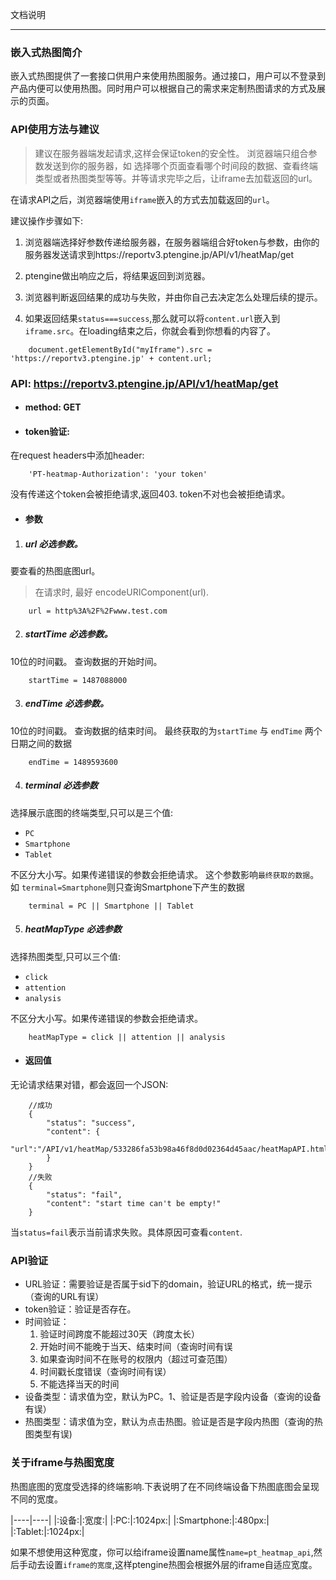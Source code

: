 文档说明

---

### 嵌入式热图简介

嵌入式热图提供了一套接口供用户来使用热图服务。通过接口，用户可以不登录到产品内便可以使用热图。同时用户可以根据自己的需求来定制热图请求的方式及展示的页面。

### API使用方法与建议

>建议在服务器端发起请求,这样会保证token的安全性。
浏览器端只组合参数发送到你的服务器，如 选择哪个页面查看哪个时间段的数据、查看终端类型或者热图类型等等。并等请求完毕之后，让iframe去加载返回的url。

在请求API之后，浏览器端使用`iframe`嵌入的方式去加载返回的`url`。

建议操作步骤如下:

1. 浏览器端选择好参数传递给服务器，在服务器端组合好token与参数，由你的服务器发送请求到https://reportv3.ptengine.jp/API/v1/heatMap/get

2. ptengine做出响应之后，将结果返回到浏览器。

3. 浏览器判断返回结果的成功与失败，并由你自己去决定怎么处理后续的提示。

4. 如果返回结果`status===success`,那么就可以将`content.url`嵌入到`iframe.src`。在loading结束之后，你就会看到你想看的内容了。
```
    document.getElementById("myIframe").src = 'https://reportv3.ptengine.jp' + content.url;
```

### API: https://reportv3.ptengine.jp/API/v1/heatMap/get

* #### method: GET

* #### token验证:
在request headers中添加header:
```
    'PT-heatmap-Authorization': 'your token' 
```
没有传递这个token会被拒绝请求,返回403.
token不对也会被拒绝请求。
* #### 参数

1. ##### url 必选参数。

要查看的热图底图url。
> 在请求时, 最好 encodeURIComponent(url).

```
    url = http%3A%2F%2Fwww.test.com
```

2. ##### startTime 必选参数。

10位的时间戳。
查询数据的开始时间。

```
    startTime = 1487088000
```

3. ##### endTime 必选参数。

10位的时间戳。
查询数据的结束时间。
最终获取的为`startTime` 与 `endTime` 两个日期之间的数据

```
    endTime = 1489593600
```

4. ##### terminal 必选参数

选择展示底图的终端类型,只可以是三个值: 
* `PC`
* `Smartphone`
* `Tablet`

不区分大小写。如果传递错误的参数会拒绝请求。
这个参数影响`最终获取的数据`。如 `terminal=Smartphone`则只查询Smartphone下产生的数据

```
    terminal = PC || Smartphone || Tablet
```

5. ##### heatMapType 必选参数

选择热图类型,只可以三个值: 

* `click`
* `attention`
* `analysis`

不区分大小写。如果传递错误的参数会拒绝请求。

```
    heatMapType = click || attention || analysis
```

* #### 返回值

无论请求结果对错，都会返回一个JSON:

```
    //成功
    {
        "status": "success",
        "content": {
            "url":"/API/v1/heatMap/533286fa53b98a46f8d0d02364d45aac/heatMapAPI.html"
        }
    }
    //失败
    {
        "status": "fail",
        "content": "start time can't be empty!"
    }
```
当`status=fail`表示当前请求失败。具体原因可查看`content`.

### API验证

* URL验证：需要验证是否属于sid下的domain，验证URL的格式，统一提示（查询的URL有误）
* token验证：验证是否存在。
* 时间验证：
    1. 验证时间跨度不能超过30天（跨度太长）
    2. 开始时间不能晚于当天、结束时间（查询时间有误
    3. 如果查询时间不在账号的权限内（超过可查范围）
    4. 时间戳长度错误（查询时间有误）
    5. 不能选择当天的时间
* 设备类型：请求值为空，默认为PC。1、验证是否是字段内设备（查询的设备有误）
* 热图类型：请求值为空，默认为点击热图。验证是否是字段内热图（查询的热图类型有误)

### 关于iframe与热图宽度

热图底图的宽度受选择的终端影响.下表说明了在不同终端设备下热图底图会呈现不同的宽度。

|----|----|
|:设备:|:宽度:|
|:PC:|:1024px:|
|:Smartphone:|:480px:|
|:Tablet:|:1024px:|

如果不想使用这种宽度，你可以给iframe设置name属性`name=pt_heatmap_api`,然后手动去设置`iframe的宽度`,这样ptengine热图会根据外层的iframe自适应宽度。

